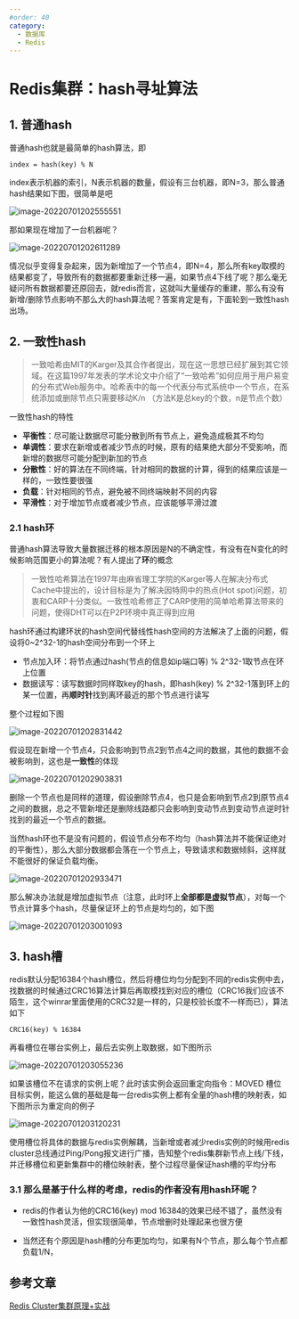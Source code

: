 ```yaml
---
#order: 40
category:
  - 数据库
  - Redis
---
```


# Redis集群：hash寻址算法

## 1. 普通hash

普通hash也就是最简单的hash算法，即

```
index = hash(key) % N
```

index表示机器的索引，N表示机器的数量，假设有三台机器，即N=3，那么普通hash结果如下图，很简单是吧

<img src="https://zszblog.oss-cn-beijing.aliyuncs.com/zszblog/image-20220701202555551.png" alt="image-20220701202555551"  />

那如果现在增加了一台机器呢？

![image-20220701202611289](https://abelsun-1256449468.cos.ap-beijing.myqcloud.com/image/image-20220701202611289.png)

情况似乎变得复杂起来，因为新增加了一个节点4，即N=4，那么所有key取模的结果都变了，导致所有的数据都要重新迁移一遍，如果节点4下线了呢？那么毫无疑问所有数据都要还原回去，就redis而言，这就叫大量缓存的重建，那么有没有新增/删除节点影响不那么大的hash算法呢？答案肯定是有，下面轮到一致性hash出场。

## 2. 一致性hash

> 一致哈希由MIT的Karger及其合作者提出，现在这一思想已经扩展到其它领域。在这篇1997年发表的学术论文中介绍了“一致哈希”如何应用于用户易变的分布式Web服务中。哈希表中的每一个代表分布式系统中一个节点，在系统添加或删除节点只需要移动K/n （方法K是总key的个数，n是节点个数）

一致性hash的特性

- **平衡性**：尽可能让数据尽可能分散到所有节点上，避免造成极其不均匀
- **单调性**：要求在新增或者减少节点的时候，原有的结果绝大部分不受影响，而新增的数据尽可能分配到新加的节点
- **分散性**：好的算法在不同终端，针对相同的数据的计算，得到的结果应该是一样的，一致性要很强
- **负载**：针对相同的节点，避免被不同终端映射不同的内容
- **平滑性**：对于增加节点或者减少节点，应该能够平滑过渡

### 2.1 hash环

普通hash算法导致大量数据迁移的根本原因是N的不确定性，有没有在N变化的时候影响范围更小的算法呢？有人提出了**环**的概念

> 一致性哈希算法在1997年由麻省理工学院的Karger等人在解决分布式Cache中提出的，设计目标是为了解决因特网中的热点(Hot spot)问题，初衷和CARP十分类似。一致性哈希修正了CARP使用的简单哈希算法带来的问题，使得DHT可以在P2P环境中真正得到应用

hash环通过构建环状的hash空间代替线性hash空间的方法解决了上面的问题，假设将0~2^32-1的hash空间分布到一个环上

- 节点加入环：将节点通过hash(节点的信息如ip端口等) % 2^32-1取节点在环上位置
- 数据读写：读写数据时同样取key的hash，即hash(key) % 2^32-1落到环上的某一位置，再**顺时针**找到离环最近的那个节点进行读写

整个过程如下图

<img src="https://zszblog.oss-cn-beijing.aliyuncs.com/zszblog/image-20220701202831442.png" alt="image-20220701202831442" />

假设现在新增一个节点4，只会影响到节点2到节点4之间的数据，其他的数据不会被影响到，这也是**一致性**的体现

<img src="https://zszblog.oss-cn-beijing.aliyuncs.com/zszblog/image-20220701202903831.png" alt="image-20220701202903831"  />

删除一个节点也是同样的道理，假设删除节点4，也只是会影响到节点2到原节点4之间的数据，总之不管新增还是删除线路都只会影响到变动节点到变动节点逆时针找到的最近一个节点的数据。

当然hash环也不是没有问题的，假设节点分布不均匀（hash算法并不能保证绝对的平衡性），那么大部分数据都会落在一个节点上，导致请求和数据倾斜，这样就不能很好的保证负载均衡。

<img src="https://zszblog.oss-cn-beijing.aliyuncs.com/zszblog/image-20220701202933471.png" alt="image-20220701202933471" />

那么解决办法就是增加虚拟节点（注意，此时环上**全部都是虚拟节点**），对每一个节点计算多个hash，尽量保证环上的节点是均匀的，如下图

<img src="https://zszblog.oss-cn-beijing.aliyuncs.com/zszblog/image-20220701203001093.png" alt="image-20220701203001093"  />

## 3. hash槽

redis默认分配16384个hash槽位，然后将槽位均匀分配到不同的redis实例中去，找数据的时候通过CRC16算法计算后再取模找到对应的槽位（CRC16我们应该不陌生，这个winrar里面使用的CRC32是一样的，只是校验长度不一样而已），算法如下

```
CRC16(key) % 16384
```

再看槽位在哪台实例上，最后去实例上取数据，如下图所示

![image-20220701203055236](https://abelsun-1256449468.cos.ap-beijing.myqcloud.com/image/image-20220701203055236.png)

如果该槽位不在请求的实例上呢？此时该实例会返回重定向指令：MOVED 槽位 目标实例，能这么做的基础是每一台redis实例上都有全量的hash槽的映射表，如下图所示为重定向的例子

![image-20220701203120231](https://abelsun-1256449468.cos.ap-beijing.myqcloud.com/image/image-20220701203120231.png)

使用槽位将具体的数据与redis实例解耦，当新增或者减少redis实例的时候用redis cluster总线通过Ping/Pong报文进行广播，告知整个redis集群新节点上线/下线，并迁移槽位和更新集群中的槽位映射表，整个过程尽量保证hash槽的平均分布

### 3.1 那么是基于什么样的考虑，redis的作者没有用hash环呢？

- redis的作者认为他的CRC16(key) mod 16384的效果已经不错了，虽然没有一致性hash灵活，但实现很简单，节点增删时处理起来也很方便

- 当然还有个原因是hash槽的分布更加均匀，如果有N个节点，那么每个节点都负载1/N，

## 参考文章

[Redis Cluster集群原理+实战](https://www.modb.pro/db/64646)